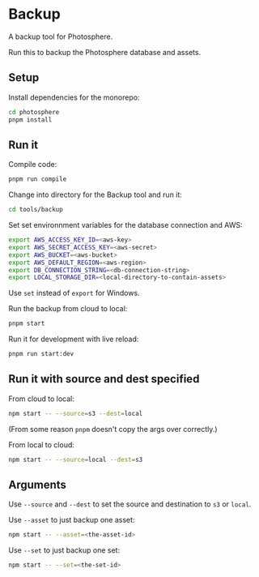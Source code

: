 # Backup

A backup tool for Photosphere.

Run this to backup the Photosphere database and assets.

## Setup

Install dependencies for the monorepo:

```bash
cd photosphere
pnpm install
```

## Run it

Compile code:

```bash
pnpm run compile
```

Change into directory for the Backup tool and run it:

```bash
cd tools/backup
```

Set set environnment variables for the database connection and AWS:

```bash
export AWS_ACCESS_KEY_ID=<aws-key>
export AWS_SECRET_ACCESS_KEY=<aws-secret>
export AWS_BUCKET=<aws-bucket>
export AWS_DEFAULT_REGION=<aws-region>
export DB_CONNECTION_STRING=<db-connection-string>
export LOCAL_STORAGE_DIR=<local-directory-to-contain-assets>
```

Use `set` instead of `export` for Windows.

Run the backup from cloud to local:

```bash
pnpm start
```

Run it for development with live reload:

```bash
pnpm run start:dev
```

## Run it with source and dest specified

From cloud to local:


```bash
npm start -- --source=s3 --dest=local
```

(From some reason `pnpm` doesn't copy the args over correctly.)

From local to cloud:

```bash
npm start -- --source=local --dest=s3
```

## Arguments

Use `--source` and `--dest` to set the source and destination to `s3` or `local`.

Use `--asset` to just backup one asset:

```bash
npm start -- --asset=<the-asset-id>
```

Use `--set` to just backup one set:

```bash
npm start -- --set=<the-set-id>
```

